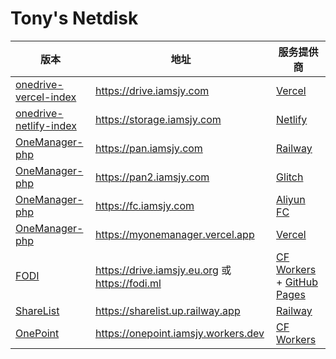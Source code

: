 # Tony's Netdisk
| 版本  | 地址 | 服务提供商 |
|  ----  |  ----  |  ----  |
| [onedrive-vercel-index](https://github.com/spencerwooo/onedrive-vercel-index) | https://drive.iamsjy.com | [Vercel](https://vercel.com/) |
| [onedrive-netlify-index](https://github.com/hmsjy2017/onedrive-netlify-index) | https://storage.iamsjy.com | [Netlify](https://www.netlify.com/) |
| [OneManager-php](https://github.com/qkqpttgf/OneManager-php) | https://pan.iamsjy.com | [Railway](https://railway.app/) |
| [OneManager-php](https://github.com/qkqpttgf/OneManager-php) | https://pan2.iamsjy.com | [Glitch](https://glitch.com/) |
| [OneManager-php](https://github.com/qkqpttgf/OneManager-php) | https://fc.iamsjy.com | [Aliyun FC](https://www.aliyun.com/product/fc) |
| [OneManager-php](https://github.com/qkqpttgf/OneManager-php) | https://myonemanager.vercel.app |[Vercel](https://vercel.com/) |
| [FODI](https://github.com/vcheckzen/FODI) | https://drive.iamsjy.eu.org 或 https://fodi.ml | [CF Workers](https://workers.cloudflare.com/) + [GitHub Pages](https://pages.github.com/) |
| [ShareList](https://github.com/reruin/sharelist) | https://sharelist.up.railway.app | [Railway](https://railway.app/)                              |
| [OnePoint](https://github.com/ukuq/onepoint) | https://onepoint.iamsjy.workers.dev | [CF Workers](https://workers.cloudflare.com/)                |
